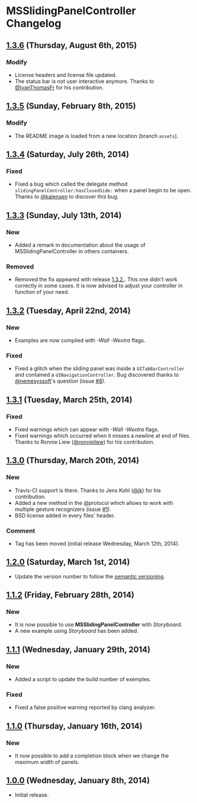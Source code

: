 # MSSlidingPanelController Changelog
## [1.3.6](https://github.com/SebastienMichoy/MSSlidingPanelController/releases/tag/1.3.6) (Thursday, August 6th, 2015)
### Modify
- License headers and license file updated.
- The status bar is not user interactive anymore. Thanks to [@IvanThomasFr](https://github.com/IvanThomasFr) for his contribution.

## [1.3.5](https://github.com/SebastienMichoy/MSSlidingPanelController/releases/tag/1.3.5) (Sunday, February 8th, 2015)
### Modify
- The README image is loaded from a new location (branch `assets`).

## [1.3.4](https://github.com/SebastienMichoy/MSSlidingPanelController/releases/tag/1.3.4) (Saturday, July 26th, 2014)
### Fixed
- Fixed a bug which called the delegate method `slidingPanelController:hasClosedSide:` when a panel begin to be open. Thanks to [@kajensen](https://github.com/kajensen) to discover this bug.

## [1.3.3](https://github.com/SebastienMichoy/MSSlidingPanelController/releases/tag/1.3.3) (Sunday, July 13th, 2014)
### New
- Added a remark in documentation about the usage of MSSlidingPanelController in others containers.

### Removed
- Removed the fix appeared with release [1.3.2.](https://github.com/SebastienMichoy/MSSlidingPanelController/releases/tag/1.3.2). This one didn't work correctly in some cases. It is now advised to adjust your controller in function of your need.

## [1.3.2](https://github.com/SebastienMichoy/MSSlidingPanelController/releases/tag/1.3.2) (Tuesday, April 22nd, 2014)
### New
- Examples are now compiled with *-Wall* *-Wextra* flags.

### Fixed
- Fixed a glitch when the sliding panel was inside a `UITabBarController` and contained a `UINavigationController`. Bug discovered thanks to [@nemesyssoft](https://github.com/nemesyssoft)'s question (issue [#8](https://github.com/SebastienMichoy/MSSlidingPanelController/issues/8)).

## [1.3.1](https://github.com/SebastienMichoy/MSSlidingPanelController/releases/tag/1.3.1) (Tuesday, March 25th, 2014)
### Fixed
- Fixed warnings which can appear with *-Wall* *-Wextra* flags.
- Fixed warnings which occurred when it misses a newline at end of files. Thanks to Ronnie Liew ([@ronnieliew](https://github.com/ronnieliew)) for his contribution.

## [1.3.0](https://github.com/SebastienMichoy/MSSlidingPanelController/releases/tag/1.3.0) (Thursday, March 20th, 2014)
### New
- Travis-CI support is there. Thanks to Jens Kohl ([@jk](https://github.com/jk)) for his contribution.
- Added a new method in the @protocol which allows to work with multiple gesture recognizers (issue [#1](https://github.com/SebastienMichoy/MSSlidingPanelController/issues/1)).
- BSD license added in every files' header.

### Comment
- Tag has been moved (initial release Wednesday, March 12th, 2014).

## [1.2.0](https://github.com/SebastienMichoy/MSSlidingPanelController/releases/tag/1.2.0) (Saturday, March 1st, 2014)
- Update the version number to follow the [semantic versioning](http://semver.org).

## [1.1.2](https://github.com/SebastienMichoy/MSSlidingPanelController/releases/tag/1.1.2) (Friday, February 28th, 2014)
### New
- It is now possible to use **MSSlidingPanelController** with *Storyboard*.
- A new example using *Storyboard* has been added.

## [1.1.1](https://github.com/SebastienMichoy/MSSlidingPanelController/releases/tag/1.1.1) (Wednesday, January 29th, 2014)
### New
- Added a script to update the build number of exemples.

### Fixed
- Fixed a false positive warning reported by clang analyzer.

## [1.1.0](https://github.com/SebastienMichoy/MSSlidingPanelController/releases/tag/1.1.0) (Thursday, January 16th, 2014)
### New
- It now possible to add a completion block when we change the maximum width of panels.

## [1.0.0](https://github.com/SebastienMichoy/MSSlidingPanelController/releases/tag/1.0.0) (Wednesday, January 8th, 2014)
- Initial release.

